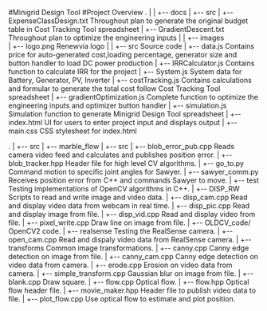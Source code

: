 #Minigrid Design Tool
#Project Overview
.
|
|   +-- docs
|       +-- src
|           +-- ExpenseClassDesign.txt      Throughout plan to generate the original budget table in Cost Tracking Tool spreadsheet
|           +-- GradientDescent.txt         Throughout plan to optimize the engineering inputs
|
|   +-- images                      
|       +-- logo.png                     Renewvia logo
|
|   +-- src                              Source code
|       +-- data.js                          Contains price for auto-generated cost,loading percentage, generator size and button handler to load DC power production
|       +-- IRRCalculator.js                 Contains function to calculate IRR for the project
|       +-- System.js                        System data for Battery, Generator, PV, Inverter
|       +-- costTracking.js                  Contains calculations and formular to generate the total cost follow Cost Tracking Tool spreadsheet
|       +-- gradientOptimization.js          Complete function to optimize the engineering inputs and optimizer button handler
|       +-- simulation.js                    Simulation function to generate Minigrid Design Tool spreadsheet
|   +-- index.html                      UI for users to enter project input and displays output
|   +-- main.css                        CSS stylesheet for index.html


.
|
+-- src
|   +-- marble_flow
|       +-- src
|           +-- blob_error_pub.cpp    Reads camera video feed and calculates and publishes position error.
|           +-- blob_tracker.hpp      Header file for high level CV algorithms.
|           +-- go_to.py              Command motion to specific joint angles for Sawyer.
|           +-- sawyer_comm.py        Receives position error from C++ and commands Sawyer to move.
|
+-- test                              Testing implementations of OpenCV algorithms in C++.
|   +-- DISP_RW                       Scripts to read and write image and video data.
|       +-- disp_cam.cpp              Read and display video data from webcam in real time.
|       +-- disp_pic.cpp              Read and display image from file.
|       +-- disp_vid.cpp              Read and display video from file.
|       +-- pixel_write.cpp           Draw line on image from file.
|   +-- OLDCV_code/                   OpenCV2 code.
|   +-- realsense                     Testing the RealSense camera.
|       +-- open_cam.cpp              Read and dispaly video data from RealSense camera.
|   +-- transforms                    Common image transformations.
|       +-- canny.cpp                 Canny edge detection on image from file.
|       +-- canny_cam.cpp             Canny edge detection on video data from camera.
|       +-- erode.cpp                 Erosion on video data from camera.
|       +-- simple_transform.cpp      Gaussian blur on image from file.
|   +-- blank.cpp                     Draw square.
|   +-- flow.cpp                      Optical flow.
|   +-- flow.hpp                      Optical flow header file.
|   +-- movie_maker.hpp               Header file to publish video data to file.
|   +-- plot_flow.cpp                 Use optical flow to estimate and plot position.
